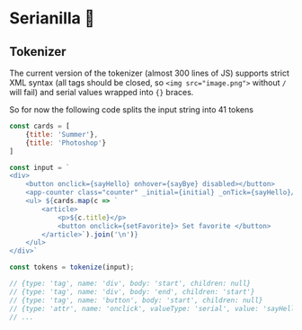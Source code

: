 # Serianilla 🍦

## Tokenizer

The current version of the tokenizer (almost 300 lines of JS) supports strict XML syntax (all tags should be closed, so `<img src="image.png">` without `/` will fail) and serial values wrapped into `{}` braces.

So for now the following code splits the input string into 41 tokens

```js
const cards = [
    {title: 'Summer'},
    {title: 'Photoshop'}
]

const input = `
<div>
    <button onclick={sayHello} onhover={sayBye} disabled></button>
    <app-counter class="counter" _initial={initial} _onTick={sayHello}/>
    <ul> ${cards.map(c => `
        <article>
            <p>${c.title}</p>
            <button onclick={setFavorite}> Set favorite </button>
        </article>`).join('\n')}
    </ul>
</div>`

const tokens = tokenize(input);

// {type: 'tag', name: 'div', body: 'start', children: null}
// {type: 'tag', name: 'div', body: 'end', children: 'start'}
// {type: 'tag', name: 'button', body: 'start', children: null}
// {type: 'attr', name: 'onclick', valueType: 'serial', value: 'sayHello'}
// ...
```

